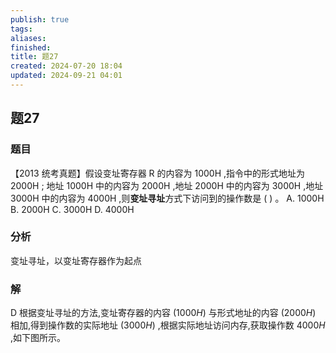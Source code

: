 ```yaml
---
publish: true
tags: 
aliases: 
finished: 
title: 题27
created: 2024-07-20 18:04
updated: 2024-09-21 04:01
---
```

## 题27
### 题目
【2013 统考真题】假设变址寄存器 $\mathrm{R}$ 的内容为 ${1000}\mathrm{H}$ ,指令中的形式地址为 ${2000}\mathrm{H}$ ;
地址 ${1000}\mathrm{H}$ 中的内容为 ${2000}\mathrm{H}$ ,地址 ${2000}\mathrm{H}$ 中的内容为 ${3000}\mathrm{H}$ ,地址 ${3000}\mathrm{H}$ 中的内容为 ${4000}\mathrm{H}$ ,则**变址寻址**方式下访问到的操作数是 ( ) 。
A. ${1000}\mathrm{H}$ 
B. ${2000}\mathrm{H}$ 
C. ${3000}\mathrm{H}$ 
D. ${4000}\mathrm{H}$
### 分析
变址寻址，以变址寄存器作为起点
### 解
D
根据变址寻址的方法,变址寄存器的内容 $( {{1000}H})$ 与形式地址的内容 $( {{2000}H})$ 相加,得到操作数的实际地址 $( {{3000}H})$ ,根据实际地址访问内存,获取操作数 ${4000}H$ ,如下图所示。